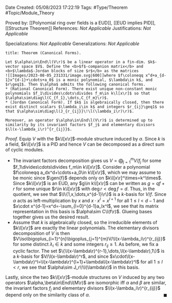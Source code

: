 <div class="topSpace"></div>

Date Created: 05/08/2023 17:22:19
Tags: #Type/Theorem #Topic/Module_Theory

Proved by: [[Polynomial ring over fields is a EUD]], [[EUD implies PID]], [[Structure Theorem]]
References: <i>Not Applicable</i>
Justifications: <i>Not Applicable</i>

Specializations: <i>Not Applicable</i>
Generalizations: <i>Not Applicable</i>

``` ad-Theorem
title: Theorem (Canonical Forms).

Let $\alpha\in\End\l(V\r)$ be a linear operator in a fin-dim. $k$-vector space $V$. Define the <b>$f$-companion matrix</b> and <b>$\lambda$-Jordan blocks of size $r$</b> as the matrices
![[Images/2023-08-05_231331/image.svg|600]]where $f\coloneqq x^d+a_{d-1}x^{d-1}+\cdots+a_0$ is a monic polynomial, $\lambda\in k$, and $r\geq1$. Then $\alpha$ admits the following canonical forms.
* (Rational Canonical Form). There exist unique non-constant monic polynomials $f_1\divides\cdots\divides f_m\in k\l[x\r]$ so that $\alpha\sim\diag\l(C_{f_1},\dots,C_{f_m}\r)$.
* (Jordan Canonical Form). If $k$ is algebraically closed, then there exist distinct scalars $\lambda_i\in k$ and integers $r_{ij}\geq1$ so that $\alpha\sim\diag\l(J_{r_{ij}}\!\l(\lambda_i\r)\r)$.

Moreover, an operator $\alpha\in\End\l(V\r)$ is determined up to similarity by its invariant factors $f_j$ and elementary divisors $\l(x-\lambda_i\r)^{r_{ij}}$.

```

<i>Proof.</i> Equip $V$ with the $k\l[x\r]$-module structure induced by $\alpha$. Since $k$ is a field, $k\l[x\r]$ is a PID and hence $V$ can be decomposed as a direct sum of cyclic modules.
* The invariant factors decomposition gives us $V=\bigoplus_{j=1}^{m}V/f_j$ for some $f_1\divides\cdots\divides f_m\in k\l[x\r]$. Consider a polynomial $f\coloneqq a_dx^d+\cdots+a_0\in k\l[x\r]$, which we may assume to be monic since $\gen{f}$ depends only on $k\l[x\r]^\times=k^\times$. Since $k\l[x\r]$ is an EUD, any $g\in k\l[x\r]$ can be written as $g=qf+r$ for some unique $r\in k\l[x\r]$ with $\deg r<\deg f=d$. Thus, in the quotient, we see that $\l\{1,x,\dots,x^{d-1}\r\}$ is a $k$-basis for $V/f$. Since $\alpha$ acts as left-multiplication by $x$ and $x\cdot x^l=x^{l+1}$ for all $1\leq l<d-1$ and $x\cdot x^{d-1}=x^d=-\sum_{l=0}^{d-1}a_lx^l$, we see that its matrix representation in this basis is $\alpha\sim C\l(f\r)$. Glueing bases together gives us the desired result.
* Assume that $k$ is algebraically closed, so the irreducible elements of $k\l[x\r]$ are exactly the linear polynomials. The elementary divisors decomposition of $V$ is then $V\iso\bigoplus_{i=1}^{n}\bigoplus_{j=1}^{m}V/\l(x-\lambda_i\r)^{r_{ij}}$ for some distinct $\lambda_i\in k$ and some integers $r_{ij}\geq1$. As before, we fix a cyclic factor. The set $\{\l(x-\lambda\r)^{r-1},\dots,\l(x-\lambda\r),1\}$ is a $k$-basis for $V/\l(x-\lambda\r)^r$, and since $x\cdot\l(x-\lambda\r)^l=\l(x-\lambda\r)^{l+1}+\lambda\l(x-\lambda\r)^l$ for all $1\leq l<r$, we see that $\alpha\sim J_r\!\l(\lambda\r)$ in this basis.

 Lastly, since the two $k\l[x\r]$-module structures on $V$ induced by any two operators $\alpha,\beta\in\End\l(M\r)$ are isomorphic iff $\alpha$ and $\beta$ are similar, the invariant factors $f_j$ and elementary divisors $\l(x-\lambda_i\r)^{r_{ij}}$ depend only on the similarity class of $\alpha$.<span style="float:right;">$\blacksquare$</span>

